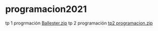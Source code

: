 # programacion2021 
tp  1 progrmación 
[Ballester.zip](https://github.com/BrunoBallester02/programacion2021/files/6379719/Ballester.zip)
tp 2 programación 
[tp2 programacion.zip](https://github.com/BrunoBallester02/programacion2021/files/6380206/tp2.programacion.zip)
